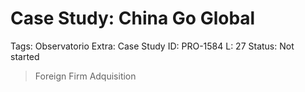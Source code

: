 # Case Study: China Go Global

Tags: Observatorio
Extra: Case Study
ID: PRO-1584
L: 27
Status: Not started

> Foreign Firm Adquisition
>